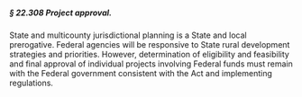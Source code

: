 ##### § 22.308 Project approval. #####

State and multicounty jurisdictional planning is a State and local prerogative. Federal agencies will be responsive to State rural development strategies and priorities. However, determination of eligibility and feasibility and final approval of individual projects involving Federal funds must remain with the Federal government consistent with the Act and implementing regulations.